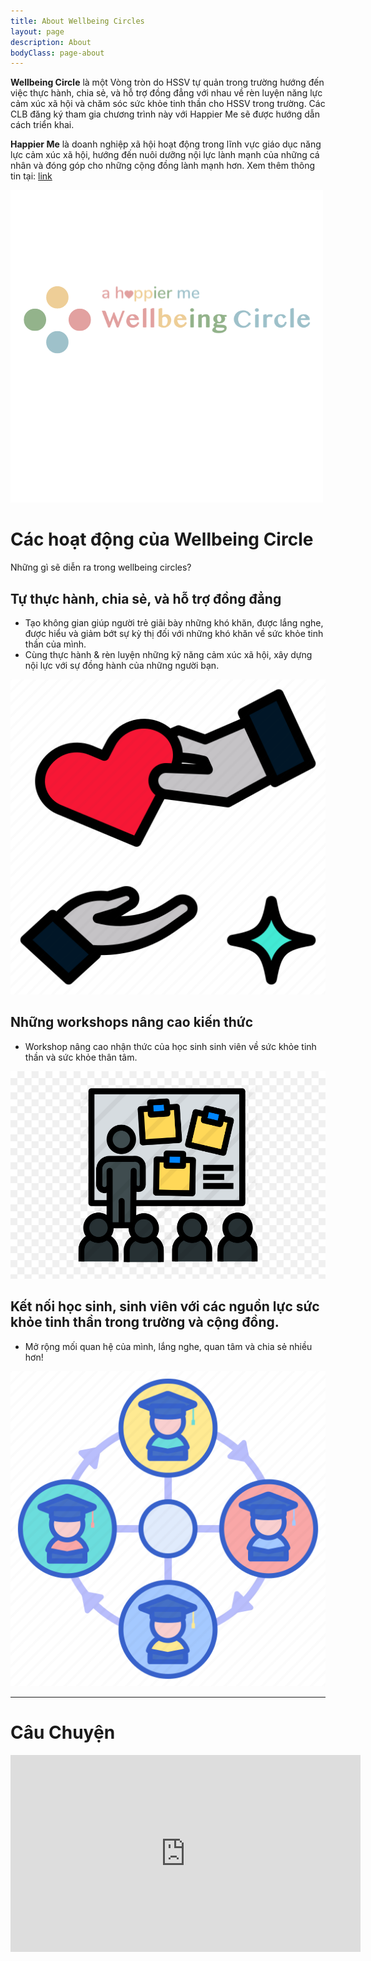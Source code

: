 ```yaml
---
title: About Wellbeing Circles
layout: page
description: About
bodyClass: page-about
---
```


**Wellbeing Circle** là một Vòng tròn do HSSV tự quản trong trường hướng đến việc thực hành, chia sẻ, và hỗ trợ đồng đẳng với nhau về rèn luyện năng lực cảm xúc xã hội và chăm sóc sức khỏe tinh thần cho HSSV trong trường. Các CLB đăng ký tham gia chương trình này với Happier Me sẽ được hướng dẫn cách triển khai. 

**Happier Me** là doanh nghiệp xã hội hoạt động trong lĩnh vực giáo dục năng lực cảm xúc xã hội, hướng đến nuôi dưỡng nội lực lành mạnh của những cá nhân và đóng góp cho những cộng đồng lành mạnh hơn. Xem thêm thông tin tại:
[link](https://a-happierme.com/)

![WBC Logo](/images/wbc-logo.png)

# Các hoạt động của Wellbeing Circle
Những gì sẽ diễn ra trong wellbeing circles? 

## Tự thực hành, chia sẻ, và hỗ trợ đồng đẳng
- Tạo không gian giúp người trẻ giãi bày những khó khăn, được lắng nghe, được hiểu và giảm bớt sự kỳ thị đối với những khó khăn về sức khỏe tinh thần của mình. 
- Cùng thực hành & rèn luyện những kỹ năng cảm xúc xã hội, xây dựng nội lực với sự đồng hành của những người bạn. 

![Sharing](/images/sharing.png)

## Những workshops nâng cao kiến thức  
- Workshop nâng cao nhận thức của học sinh sinh viên về  sức khỏe tinh thần và sức khỏe thân tâm.

![Workshop](/images/workshop.png)


## Kết nối học sinh, sinh viên với các nguồn lực sức khỏe tinh thần trong trường và cộng đồng.
- Mở rộng mối quan hệ của mình, lắng nghe, quan tâm và chia sẻ nhiều hơn!

![Connection](/images/connect.png)

---

# Câu Chuyện
<iframe width="560" height="315" src="https://www.youtube.com/embed/mbQa2VWcFiI?si=rqGQ7oF0b4kksz-G" title="YouTube video player" frameborder="0" allow="accelerometer; autoplay; clipboard-write; encrypted-media; gyroscope; picture-in-picture; web-share" allowfullscreen></iframe>
